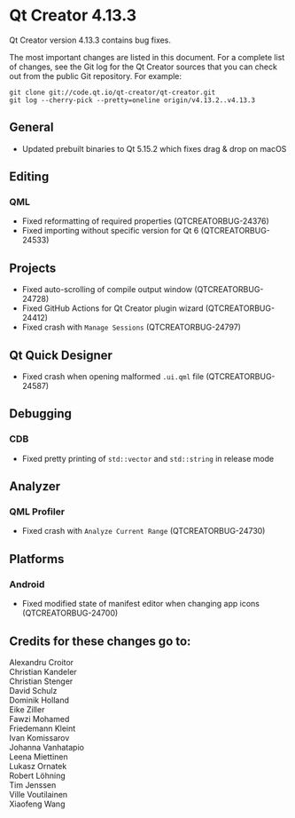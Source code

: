 Qt Creator 4.13.3
=================

Qt Creator version 4.13.3 contains bug fixes.

The most important changes are listed in this document. For a complete list of
changes, see the Git log for the Qt Creator sources that you can check out from
the public Git repository. For example:

    git clone git://code.qt.io/qt-creator/qt-creator.git
    git log --cherry-pick --pretty=oneline origin/v4.13.2..v4.13.3

General
-------

* Updated prebuilt binaries to Qt 5.15.2 which fixes drag & drop on macOS

Editing
-------

### QML

* Fixed reformatting of required properties (QTCREATORBUG-24376)
* Fixed importing without specific version for Qt 6 (QTCREATORBUG-24533)

Projects
--------

* Fixed auto-scrolling of compile output window (QTCREATORBUG-24728)
* Fixed GitHub Actions for Qt Creator plugin wizard (QTCREATORBUG-24412)
* Fixed crash with `Manage Sessions` (QTCREATORBUG-24797)

Qt Quick Designer
-----------------

* Fixed crash when opening malformed `.ui.qml` file (QTCREATORBUG-24587)

Debugging
---------

### CDB

* Fixed pretty printing of `std::vector` and `std::string` in release mode

Analyzer
--------

### QML Profiler

* Fixed crash with `Analyze Current Range` (QTCREATORBUG-24730)

Platforms
---------

### Android

* Fixed modified state of manifest editor when changing app icons
  (QTCREATORBUG-24700)

Credits for these changes go to:
--------------------------------
Alexandru Croitor  
Christian Kandeler  
Christian Stenger  
David Schulz  
Dominik Holland  
Eike Ziller  
Fawzi Mohamed  
Friedemann Kleint  
Ivan Komissarov  
Johanna Vanhatapio  
Leena Miettinen  
Lukasz Ornatek  
Robert Löhning  
Tim Jenssen  
Ville Voutilainen  
Xiaofeng Wang  
